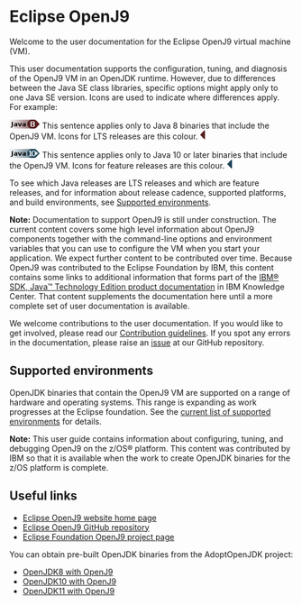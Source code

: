 <!--
* Copyright (c) 2017, 2018 IBM Corp. and others
*
* This program and the accompanying materials are made
* available under the terms of the Eclipse Public License 2.0
* which accompanies this distribution and is available at
* https://www.eclipse.org/legal/epl-2.0/ or the Apache
* License, Version 2.0 which accompanies this distribution and
* is available at https://www.apache.org/licenses/LICENSE-2.0.
*
* This Source Code may also be made available under the
* following Secondary Licenses when the conditions for such
* availability set forth in the Eclipse Public License, v. 2.0
* are satisfied: GNU General Public License, version 2 with
* the GNU Classpath Exception [1] and GNU General Public
* License, version 2 with the OpenJDK Assembly Exception [2].
*
* [1] https://www.gnu.org/software/classpath/license.html
* [2] http://openjdk.java.net/legal/assembly-exception.html
*
* SPDX-License-Identifier: EPL-2.0 OR Apache-2.0 OR GPL-2.0 WITH
* Classpath-exception-2.0 OR LicenseRef-GPL-2.0 WITH Assembly-exception
-->

# Eclipse OpenJ9

Welcome to the user documentation for the Eclipse OpenJ9 virtual machine (VM).

This user documentation supports the configuration, tuning, and diagnosis of the OpenJ9 VM in an OpenJDK runtime. However, due to differences between the Java SE class libraries, specific options might apply only to one Java SE version. Icons are used to indicate where differences apply. For example:

![Start of content that applies only to Java 8 (LTS)](cr/java8.png) This sentence applies only to Java 8 binaries that include the OpenJ9 VM. Icons for LTS releases are this colour. ![End of content that applies only to Java 8 (LTS)](cr/java_close_lts.png)

![Start of content that applies only to Java 10 and later](cr/java10plus.png) This sentence applies only to Java 10 or later binaries that include the OpenJ9 VM. Icons for feature releases are this colour. ![End of content that applies only to Java 10 or later](cr/java_close.png)

To see which Java releases are LTS releases and which are feature releases, and for information about release cadence, supported platforms, and build environments, see [Supported environments](openj9_support.md).

<i class="fa fa-pencil-square-o" aria-hidden="true"></i> **Note:** Documentation to support OpenJ9 is still under construction. The current content covers
some high level information about OpenJ9 components together with the command-line options and environment variables that you can use to configure the VM when you start your application. We expect further content to be contributed over time. Because OpenJ9 was contributed to the Eclipse Foundation by IBM, this content contains some links to additional information that forms part of the [IBM&reg; SDK, Java&trade; Technology Edition product documentation](https://www.ibm.com/support/knowledgecenter/SSYKE2/welcome_javasdk_family.html) in IBM Knowledge Center. That content supplements the documentation here until a more complete set of user documentation is available.

We welcome contributions to the user documentation. If you would like to get involved, please read our [Contribution guidelines](https://github.com/eclipse/openj9-docs/blob/master/CONTRIBUTING.md). If you spot any errors in the documentation, please raise an [issue](https://github.com/eclipse/openj9-docs/issues/new?template=documentation-error.md) at our GitHub repository.

## Supported environments

OpenJDK binaries that contain the OpenJ9 VM are supported on a range of hardware and operating systems. This range is expanding as work progresses at the Eclipse foundation. See the [current list of supported environments](openj9_support.md) for details.

<i class="fa fa-pencil-square-o" aria-hidden="true"></i> **Note:** This user guide contains information about configuring, tuning, and debugging OpenJ9 on the z/OS&reg; platform. This content was contributed by IBM so that it is available when the work to create OpenJDK binaries for the z/OS platform is complete.

## Useful links

- [Eclipse OpenJ9 website home page](https://www.eclipse.org/openj9)
- [Eclipse OpenJ9 GitHub repository](https://github.com/eclipse/openj9)
- [Eclipse Foundation OpenJ9 project page](https://projects.eclipse.org/projects/technology.openj9)

You can obtain pre-built OpenJDK binaries from the AdoptOpenJDK project:

- [OpenJDK8 with OpenJ9](https://adoptopenjdk.net/releases.html?variant=openjdk8&jvmVariant=openj9)
- [OpenJDK10 with OpenJ9](https://adoptopenjdk.net/releases.html?variant=openjdk10&jvmVariant=openj9)
- [OpenJDK11 with OpenJ9](https://adoptopenjdk.net/releases.html?variant=openjdk11&jvmVariant=openj9)


<!-- ==== END OF TOPIC ==== index.md ==== -->
